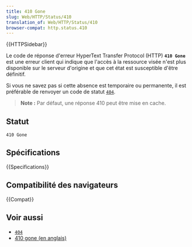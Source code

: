 ```yaml
---
title: 410 Gone
slug: Web/HTTP/Status/410
translation_of: Web/HTTP/Status/410
browser-compat: http.status.410
---
```

{{HTTPSidebar}}

Le code de réponse d'erreur HyperText Transfer Protocol (HTTP) **`410 Gone`** est une erreur client qui indique que l'accès à la ressource visée n'est plus disponible sur le serveur d'origine et que cet état est susceptible d'être définitif.

Si vous ne savez pas si cette absence est temporaire ou permanente, il est préférable de renvoyer un code de statut [`404`](/fr/docs/Web/HTTP/Status/404).

> **Note :** Par défaut, une réponse 410 peut être mise en cache.

## Statut

```
410 Gone
```

## Spécifications

{{Specifications}}

## Compatibilité des navigateurs

{{Compat}}

## Voir aussi

- [`404`](/fr/docs/Web/HTTP/Status/404)
- [410 gone (en anglais)](https://www.exai.com/blog/410-gone-client-error)
